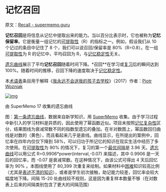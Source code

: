 # 记忆召回

原文：[Recall - supermemo.guru](https://supermemo.guru/wiki/Recall)

**记忆召回**是将信息从记忆中提取出来的能力。当以百分比表示时，它也被称为**记忆保留率**。它是衡量一组记忆的[可提取性](https://supermemo.guru/wiki/Retrievability)（R）的指标之一。例如，假设我们从 10 个记过的条目中记住了 8 个，我们可以说召回/保留率是 80%（R=0.8）。在一组[可提取性](https://supermemo.guru/wiki/Retrievability)为 R 的记忆中，平均召回为 R，与[记忆稳定性](https://supermemo.guru/wiki/Memory_stability)无关。

[遗忘曲线](https://supermemo.guru/wiki/Forgetting_curve)展示了平均**记忆召回**随着时间下降。*召回**在学习或[复习](https://supermemo.guru/wiki/Review)后的瞬间达到 100%。随着时间的推移，召回下降的速度取决于[记忆稳定性](https://supermemo.guru/wiki/Memory_stability)。

本[术语表](https://supermemo.guru/wiki/Glossary)条目用于解释《[我永远不会送我的孩子去学校](https://supermemo.guru/wiki/Problem_of_Schooling)》（2017）作者：[Piotr Wozniak](https://supermemo.guru/wiki/Piotr_Wozniak)

[![img](https://supermemo.guru/images/thumb/5/5a/Forgettingcurve.jpg/600px-Forgettingcurve.jpg)](https://supermemo.guru/wiki/File:Forgettingcurve.jpg)

由 SuperMemo 17 收集的遗忘曲线

图：[第一条遗忘曲线](https://supermemo.guru/wiki/First_forgetting_curve)，数据来自新学知识，用 [SuperMemo](https://supermemo.guru/wiki/SuperMemo) 收集。由于学习过程中新引入的学习材料是异质的，因此使用了幂函数近似。项目未按照[记忆复杂性](https://supermemo.guru/wiki/Memory_complexity)区分，结果图线为衰减常数不同的指数型遗忘的叠加。在半对数图上，幂函数回归曲线是对数的（黄色），而且看起来几乎是直线。曲线显示，在所提出的案例中，回忆率在四年内仅仅下降到 58%，可以归功于所记忆的知识在现实生活中经历了多次使用。在[可提取性](https://supermemo.guru/wiki/Retrievability)为 90% 的情况下，复习的第一个[最优间隔](https://supermemo.guru/wiki/Optimum_interval)是 3.96 天。[遗忘曲线](https://supermemo.guru/wiki/Forgetting_curve)可以用公式 R=0.9906\*power(interval,-0.07) 来描述，其中 0.9906 是一天后的回忆率，而 -0.07 是衰减常数。在这种情况下，由该公式可得出 4 天后回忆率为 90% 。本图线使用了 80,399 次重复来绘制。如果材料中[困难](https://supermemo.guru/wiki/Memory_complexity)知识较高比例（尤其是[表述不清的知识](https://supermemo.guru/wiki/20_rules)），或者是学生初次接触，助记能力较差，回忆率会较大幅度地下降。间隔 15-20 处曲线较不规则，这是因为重复样本数量不够（在对数表上后来的间隔类别包含了更大的间隔范围）